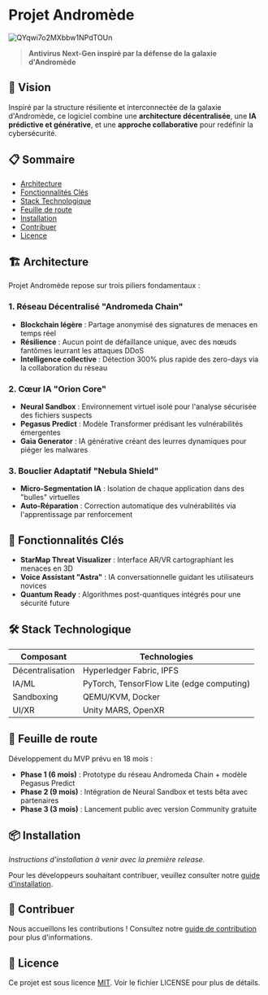 # Projet Andromède

![QYqwi7o2MXbbw1NPdTOUn](https://github.com/user-attachments/assets/c5d74005-b6ed-421e-992b-a744a44ec109)


> **Antivirus Next-Gen inspiré par la défense de la galaxie d'Andromède**

## 🌌 Vision

Inspiré par la structure résiliente et interconnectée de la galaxie d'Andromède, ce logiciel combine une **architecture décentralisée**, une **IA prédictive et générative**, et une **approche collaborative** pour redéfinir la cybersécurité.

## 📋 Sommaire

- [Architecture](#architecture)
- [Fonctionnalités Clés](#fonctionnalités-clés)
- [Stack Technologique](#stack-technologique)
- [Feuille de route](#feuille-de-route)
- [Installation](#installation)
- [Contribuer](#contribuer)
- [Licence](#licence)

## 🏗️ Architecture

Projet Andromède repose sur trois piliers fondamentaux :

### 1. Réseau Décentralisé "Andromeda Chain"

- **Blockchain légère** : Partage anonymisé des signatures de menaces en temps réel
- **Résilience** : Aucun point de défaillance unique, avec des nœuds fantômes leurrant les attaques DDoS
- **Intelligence collective** : Détection 300% plus rapide des zero-days via la collaboration du réseau

### 2. Cœur IA "Orion Core"

- **Neural Sandbox** : Environnement virtuel isolé pour l'analyse sécurisée des fichiers suspects
- **Pegasus Predict** : Modèle Transformer prédisant les vulnérabilités émergentes
- **Gaia Generator** : IA générative créant des leurres dynamiques pour piéger les malwares

### 3. Bouclier Adaptatif "Nebula Shield"

- **Micro-Segmentation IA** : Isolation de chaque application dans des "bulles" virtuelles
- **Auto-Réparation** : Correction automatique des vulnérabilités via l'apprentissage par renforcement

## 🌟 Fonctionnalités Clés

- **StarMap Threat Visualizer** : Interface AR/VR cartographiant les menaces en 3D
- **Voice Assistant "Astra"** : IA conversationnelle guidant les utilisateurs novices
- **Quantum Ready** : Algorithmes post-quantiques intégrés pour une sécurité future

## 🛠️ Stack Technologique

| Composant        | Technologies                                |
|------------------|---------------------------------------------|
| Décentralisation | Hyperledger Fabric, IPFS                    |
| IA/ML            | PyTorch, TensorFlow Lite (edge computing)   |
| Sandboxing       | QEMU/KVM, Docker                            |
| UI/XR            | Unity MARS, OpenXR                          |

## 📓 Feuille de route

Développement du MVP prévu en 18 mois :

- **Phase 1 (6 mois)** : Prototype du réseau Andromeda Chain + modèle Pegasus Predict
- **Phase 2 (9 mois)** : Intégration de Neural Sandbox et tests bêta avec partenaires
- **Phase 3 (3 mois)** : Lancement public avec version Community gratuite

## 📦 Installation

*Instructions d'installation à venir avec la première release.*

Pour les développeurs souhaitant contribuer, veuillez consulter notre [guide d'installation](docs/INSTALLATION.md).

## 🤝 Contribuer

Nous accueillons les contributions ! Consultez notre [guide de contribution](CONTRIBUTING.md) pour plus d'informations.

## 📄 Licence

Ce projet est sous licence [MIT](LICENSE). Voir le fichier LICENSE pour plus de détails.

